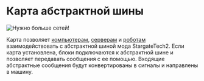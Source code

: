 # Карта абстрактной шины

![Нужно больше сетей!](oredict:oc:abstractBusCard)

Карта позволяет [компьютерам](../general/computer.md), [серверам](server1.md) и [роботам](../block/robot.md) взаимодействовать с абстрактной шиной мода StargateTech2. Если карта установлена, блоки подключаются к абстрактной шине и позволяет передавать сообщения с ее помощью. Входящие абстрактные сообщения будут конвертированы в сигналы и направлены в машину.
